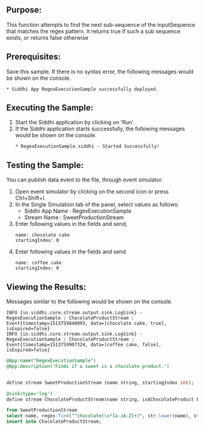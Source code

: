 ## Purpose:
This function attempts to find the next sub-sequence of the inputSequence that matches the regex pattern. It returns true if such a sub sequence exists, or returns false otherwise

## Prerequisites:
Save this sample. If there is no syntax error, the following messages would be shown on the console.
```
* Siddhi App RegexExecutionSample successfully deployed.
```

## Executing the Sample:
1) Start the Siddhi application by clicking on 'Run'.
2) If the Siddhi application starts successfully, the following messages would be shown on the console.
	```
	* RegexExecutionSample.siddhi - Started Successfully!
	```

## Testing the Sample:
You can publish data event to the file, through event simulator.

1) Open event simulator by clicking on the second icon or press Ctrl+Shift+I.
2) In the Single Simulation tab of the panel, select values as follows:
	* Siddhi App Name  : RegexExecutionSample
	* Stream Name     : SweetProductionStream
3) Enter following values in the fields and send,
	```
	name: chocolate cake
	startingIndex: 0
	```
4) Enter following values in the fields and send
	```
	name: coffee cake
	startingIndex: 0
	```

## Viewing the Results:
Messages similar to the following would be shown on the console.
```
INFO {io.siddhi.core.stream.output.sink.LogSink} - RegexExecutionSample : ChocolateProductStream : Event{timestamp=1513759840093, data=[chocolate cake, true], isExpired=false}
INFO {io.siddhi.core.stream.output.sink.LogSink} - RegexExecutionSample : ChocolateProductStream : Event{timestamp=1513759907324, data=[coffee cake, false], isExpired=false}
```

```sql
@App:name("RegexExecutionSample")
@App:description('Finds if a sweet is a chocolate product.')


define stream SweetProductionStream (name string, startingIndex int);

@sink(type='log')
define stream ChocolateProductStream(name string, isAChocolateProduct bool);

from SweetProductionStream
select name, regex:find("^chocolate(\s*[a-zA-Z]+)", str:lower(name), startingIndex) as isAChocolateProduct
insert into ChocolateProductStream;
```